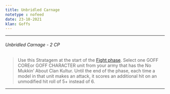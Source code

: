 ```yaml
---
title: Unbridled Carnage
notetype : nofeed
date: 23-10-2021
klan: Goffs
---
```


---
###### Unbridled Carnage - 2 CP

>Use this Stratagem at the start of the [Fight phase](https://wahapedia.ru/wh40k9ed/the-rules/core-rules/#FIGHT-PHASE). Select one GOFF COREor GOFF CHARACTER unit from your army that has the No Mukkin’ About Clan Kultur. Until the end of the phase, each time a model in that unit makes an attack, it scores an additional hit on an unmodified hit roll of 5+ instead of 6.

---